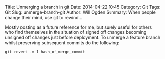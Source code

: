Title: Unmerging a branch in git
Date: 2014-04-22 10:45
Category: Git
Tags: Git
Slug: unmerge-branch-git
Author: Will Ogden
Summary: When people change their mind, use git to rewind...

Mostly posting as a future reference for me, but surely useful for others who find themselves in the situation of signed off changes becoming unsigned off changes just before deployment. To unmerge a feature branch whilst preserving subsequent commits do the following:

    git revert -m 1 hash_of_merge_commit

